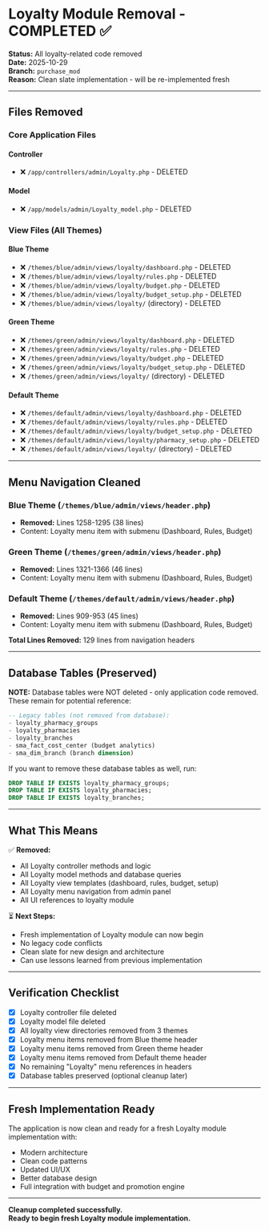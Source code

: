 # Loyalty Module Removal - COMPLETED ✅

**Status:** All loyalty-related code removed  
**Date:** 2025-10-29  
**Branch:** `purchase_mod`  
**Reason:** Clean slate implementation - will be re-implemented fresh

---

## Files Removed

### Core Application Files

#### Controller

- ❌ `/app/controllers/admin/Loyalty.php` - DELETED

#### Model

- ❌ `/app/models/admin/Loyalty_model.php` - DELETED

### View Files (All Themes)

#### Blue Theme

- ❌ `/themes/blue/admin/views/loyalty/dashboard.php` - DELETED
- ❌ `/themes/blue/admin/views/loyalty/rules.php` - DELETED
- ❌ `/themes/blue/admin/views/loyalty/budget.php` - DELETED
- ❌ `/themes/blue/admin/views/loyalty/budget_setup.php` - DELETED
- ❌ `/themes/blue/admin/views/loyalty/` (directory) - DELETED

#### Green Theme

- ❌ `/themes/green/admin/views/loyalty/dashboard.php` - DELETED
- ❌ `/themes/green/admin/views/loyalty/rules.php` - DELETED
- ❌ `/themes/green/admin/views/loyalty/budget.php` - DELETED
- ❌ `/themes/green/admin/views/loyalty/budget_setup.php` - DELETED
- ❌ `/themes/green/admin/views/loyalty/` (directory) - DELETED

#### Default Theme

- ❌ `/themes/default/admin/views/loyalty/dashboard.php` - DELETED
- ❌ `/themes/default/admin/views/loyalty/rules.php` - DELETED
- ❌ `/themes/default/admin/views/loyalty/budget_setup.php` - DELETED
- ❌ `/themes/default/admin/views/loyalty/pharmacy_setup.php` - DELETED
- ❌ `/themes/default/admin/views/loyalty/` (directory) - DELETED

---

## Menu Navigation Cleaned

### Blue Theme (`/themes/blue/admin/views/header.php`)

- **Removed:** Lines 1258-1295 (38 lines)
- Content: Loyalty menu item with submenu (Dashboard, Rules, Budget)

### Green Theme (`/themes/green/admin/views/header.php`)

- **Removed:** Lines 1321-1366 (46 lines)
- Content: Loyalty menu item with submenu (Dashboard, Rules, Budget)

### Default Theme (`/themes/default/admin/views/header.php`)

- **Removed:** Lines 909-953 (45 lines)
- Content: Loyalty menu item with submenu (Dashboard, Rules, Budget)

**Total Lines Removed:** 129 lines from navigation headers

---

## Database Tables (Preserved)

**NOTE:** Database tables were NOT deleted - only application code removed.  
These remain for potential reference:

```sql
-- Legacy tables (not removed from database):
- loyalty_pharmacy_groups
- loyalty_pharmacies
- loyalty_branches
- sma_fact_cost_center (budget analytics)
- sma_dim_branch (branch dimension)
```

If you want to remove these database tables as well, run:

```sql
DROP TABLE IF EXISTS loyalty_pharmacy_groups;
DROP TABLE IF EXISTS loyalty_pharmacies;
DROP TABLE IF EXISTS loyalty_branches;
```

---

## What This Means

✅ **Removed:**

- All Loyalty controller methods and logic
- All Loyalty model methods and database queries
- All Loyalty view templates (dashboard, rules, budget, setup)
- All Loyalty menu navigation from admin panel
- All UI references to loyalty module

⏳ **Next Steps:**

- Fresh implementation of Loyalty module can now begin
- No legacy code conflicts
- Clean slate for new design and architecture
- Can use lessons learned from previous implementation

---

## Verification Checklist

- [x] Loyalty controller file deleted
- [x] Loyalty model file deleted
- [x] All loyalty view directories removed from 3 themes
- [x] Loyalty menu items removed from Blue theme header
- [x] Loyalty menu items removed from Green theme header
- [x] Loyalty menu items removed from Default theme header
- [x] No remaining "Loyalty" menu references in headers
- [x] Database tables preserved (optional cleanup later)

---

## Fresh Implementation Ready

The application is now clean and ready for a fresh Loyalty module implementation with:

- Modern architecture
- Clean code patterns
- Updated UI/UX
- Better database design
- Full integration with budget and promotion engine

---

**Cleanup completed successfully.**  
**Ready to begin fresh Loyalty module implementation.**
